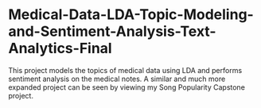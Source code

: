 # Medical-Data-LDA-Topic-Modeling-and-Sentiment-Analysis-Text-Analytics-Final
This project models the topics of medical data using LDA and performs sentiment analysis on the medical notes.
A similar and much more expanded project can be seen by viewing my Song Popularity Capstone project.
